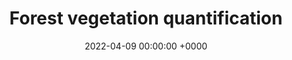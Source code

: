 ---
layout: redirected
redirect_to:  https://andrewwango.github.io/assets/pdf/4M25_Report_2_web.pdf
type: project
title: Forest vegetation quantification
date: 2022-04-09 00:00:00 +0000
description:  Environmental monitoring robotics project report [![](https://img.shields.io/badge/GitHub-blue?logo=GitHub)](https://github.com/Andrewwango/vegetation-segmentation)
img: vegetation/vegetation_long.jpg
tags: [research, machine-learning, robotics, environmental]
---